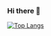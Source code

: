 

### Hi there 👋

[![Top Langs](https://github-readme-stats.vercel.app/api/top-langs/?username=nkasenides&hide=pascal&langs_count=8)](https://github.com/anuraghazra/github-readme-stats)


<!--
**nkasenides/nkasenides** is a ✨ _special_ ✨ repository because its `README.md` (this file) appears on your GitHub profile.

Here are some ideas to get you started:

- 🔭 I’m currently working on ...
- 🌱 I’m currently learning ...
- 👯 I’m looking to collaborate on ...
- 🤔 I’m looking for help with ...
- 💬 Ask me about ...
- 📫 How to reach me: ...
- 😄 Pronouns: ...
- ⚡ Fun fact: ...
-->
